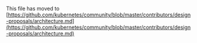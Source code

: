 This file has moved to [https://github.com/kubernetes/community/blob/master/contributors/design-proposals/architecture.md](https://github.com/kubernetes/community/blob/master/contributors/design-proposals/architecture.md)

